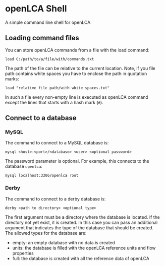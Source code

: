 openLCA Shell
=============
A simple command line shell for openLCA. 


Loading command files
---------------------
You can store openLCA commands from a file with the load command:

	load C:/path/to/a/file/with/commands.txt

The path of the file can be relative to the current location. Note, if you file
path contains white spaces you have to enclose the path in quotation marks:

	load "relative file path/with white spaces.txt"

In such a file every non-empty line is executed as openLCA command except the
lines that starts with a hash mark (`#`).


Connect to a database
---------------------

### MySQL
The command to connect to a MySQL database is:

	mysql <host>:<port>/<database> <user> <optional password>
	
The password parameter is optional. For example, this connects to the database
`openlca`:

	mysql localhost:3306/openlca root
	
	
### Derby 
The command to connect to a derby database is:

	derby <path to directory> <optional type>

The first argument must be a directory where the database is located. If the
directory not yet exist, it is created. In this case you can pass an additional
argument that indicates the type of the database that should be created. The
allowed types for the database are:

* empty: an empty database with no data is created
* units: the database is filled with the openLCA reference units and flow 
  properties
* full: the database is created with all the reference data of openLCA

	